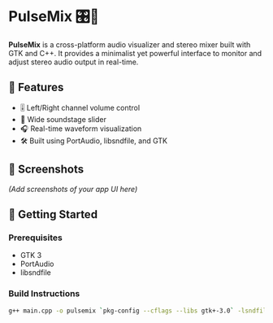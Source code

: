 # PulseMix 🎛️🎵

**PulseMix** is a cross-platform audio visualizer and stereo mixer built with GTK and C++. It provides a minimalist yet powerful interface to monitor and adjust stereo audio output in real-time.

## 🔧 Features
- 🎚️ Left/Right channel volume control
- 🌌 Wide soundstage slider
- 🎧 Real-time waveform visualization
- 🛠️ Built using PortAudio, libsndfile, and GTK

## 📸 Screenshots
*(Add screenshots of your app UI here)*

## 🚀 Getting Started

### Prerequisites
- GTK 3
- PortAudio
- libsndfile

### Build Instructions
```bash
g++ main.cpp -o pulsemix `pkg-config --cflags --libs gtk+-3.0` -lsndfile -lportaudio
